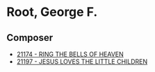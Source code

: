 # Root, George F.

## Composer

- [21174 - RING THE BELLS OF HEAVEN](/hymns/21174.md)
- [21197 - JESUS LOVES THE LITTLE CHILDREN](/hymns/21197.md)

